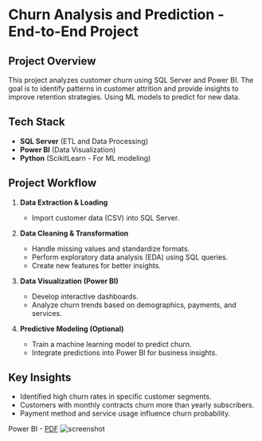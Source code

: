 # Churn Analysis and Prediction - End-to-End Project

## Project Overview
This project analyzes customer churn using SQL Server and Power BI. The goal is to identify patterns in customer attrition and provide insights to improve retention strategies. Using ML models to predict for new data.

## Tech Stack
- **SQL Server** (ETL and Data Processing)
- **Power BI** (Data Visualization)
- **Python** (ScikitLearn - For ML modeling)

## Project Workflow
1. **Data Extraction & Loading**
   - Import customer data (CSV) into SQL Server.

2. **Data Cleaning & Transformation**
   - Handle missing values and standardize formats.
   - Perform exploratory data analysis (EDA) using SQL queries.
   - Create new features for better insights.

3. **Data Visualization (Power BI)**
   - Develop interactive dashboards.
   - Analyze churn trends based on demographics, payments, and services.
   
4. **Predictive Modeling (Optional)**
   - Train a machine learning model to predict churn.
   - Integrate predictions into Power BI for business insights.

## Key Insights
- Identified high churn rates in specific customer segments.
- Customers with monthly contracts churn more than yearly subscribers.
- Payment method and service usage influence churn probability.

Power BI - [PDF](https://github.com/t-sarayu/Churn-Prediction/blob/main/PowerBI_dashboard.pdf)
![screenshot](Churn-Prediction/churn_powerbi_snip.png)


